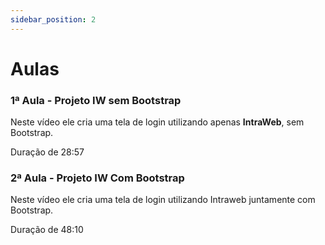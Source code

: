 ```yaml
---
sidebar_position: 2
---
```


# Aulas

### 1ª Aula - Projeto IW sem Bootstrap

Neste vídeo ele cria uma tela de login utilizando apenas **IntraWeb**, sem Bootstrap.

 Duração de 28:57

### 2ª Aula - Projeto IW Com Bootstrap

Neste vídeo ele cria uma tela de login utilizando Intraweb juntamente com Bootstrap.

 Duração de 48:10